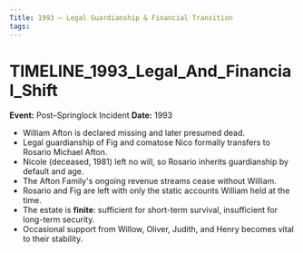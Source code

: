 ```yaml
---
Title: 1993 – Legal Guardianship & Financial Transition
tags:
---
```

# TIMELINE_1993_Legal_And_Financial_Shift
**Event:** Post–Springlock Incident
**Date:** 1993

- William Afton is declared missing and later presumed dead.
- Legal guardianship of Fig and comatose Nico formally transfers to Rosario Michael Afton.
- Nicole (deceased, 1981) left no will, so Rosario inherits guardianship by default and age.
- The Afton Family's ongoing revenue streams cease without William.
- Rosario and Fig are left with only the static accounts William held at the time.
- The estate is **finite**: sufficient for short-term survival, insufficient for long-term security.
- Occasional support from Willow, Oliver, Judith, and Henry becomes vital to their stability.
